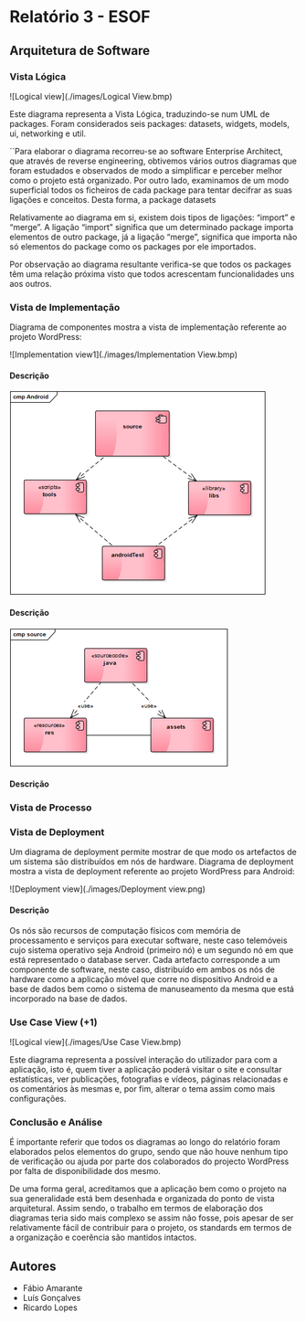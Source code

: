 # Relatório 3 - ESOF #
## Arquitetura de Software ##

### Vista Lógica
![Logical view](./images/Logical View.bmp)

Este diagrama representa a Vista Lógica, traduzindo-se num UML de packages. Foram considerados seis packages: datasets, widgets, models, ui, networking e util. 
  
´´Para elaborar o diagrama recorreu-se ao software Enterprise Architect, que através de reverse engineering, obtivemos vários outros diagramas que foram estudados e observados de modo a simplificar e perceber melhor como o projeto está organizado. Por outro lado, examinamos de um modo superficial todos os ficheiros de cada package para tentar decifrar as suas ligações e conceitos. Desta forma, a package datasets
  
Relativamente ao diagrama em si, existem dois tipos de ligações: “import” e “merge”. A ligação “import” significa que um determinado package importa elementos de outro package, já a ligação “merge”, significa que importa não só elementos do package como os packages por ele importados.
	
Por observação ao diagrama resultante verifica-se que todos os packages têm uma relação próxima visto que todos acrescentam funcionalidades uns aos outros.


### Vista de Implementação

Diagrama de componentes mostra a vista de implementação referente ao projeto WordPress:

![Implementation view1](./images/Implementation View.bmp)
#### Descrição


![Implementation view2](./images/Android.bmp)
#### Descrição

![Implementation view3](./images/source.bmp)
#### Descrição

### Vista de Processo 


### Vista de Deployment 

Um diagrama de deployment permite mostrar de que modo os artefactos de um sistema são distribuídos em nós de hardware. Diagrama de deployment mostra a vista de deployment referente ao projeto WordPress para Android:

![Deployment view](./images/Deployment view.png)
#### Descrição
Os nós são recursos de computação físicos com memória de processamento e serviços para executar software, neste caso telemóveis cujo sistema operativo seja Android (primeiro nó) e um segundo nó em que está representado o database server. 
Cada artefacto corresponde a um componente de software, neste caso, distribuído em ambos os nós de hardware como a aplicação móvel que corre no dispositivo Android e a base de dados bem como o sistema de manuseamento da mesma que está incorporado na base de dados.

### Use Case View (+1) 
![Logical view](./images/Use Case View.bmp)

Este diagrama representa a possível interação do utilizador para com a aplicação, isto é, quem tiver a aplicação poderá visitar o site e consultar estatísticas, ver publicações, fotografias e vídeos, páginas relacionadas e os comentários às mesmas e, por fim, alterar o tema assim como mais configurações.

### Conclusão e Análise
É importante referir que todos os diagramas ao longo do relatório foram elaborados pelos elementos do grupo, sendo que não houve nenhum tipo de verificação ou ajuda por parte dos colaborados do projecto WordPress por falta de disponibilidade dos mesmo.

De uma forma geral, acreditamos que a aplicação bem como o projeto na sua generalidade está bem desenhada e organizada do ponto de vista arquitetural. Assim sendo, o trabalho em termos de elaboração dos diagramas teria sido mais complexo se assim não fosse, pois apesar de ser relativamente fácil de contribuir para o projeto, os standards em termos de a organização e coerência são mantidos intactos. 


## Autores

* Fábio Amarante
* Luís Gonçalves
* Ricardo Lopes
